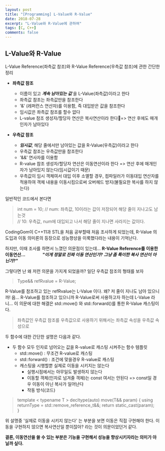 ```yaml
---
layout: post
title: "[Programming] L-Value와 R-Value"
date: 2018-07-28
excerpt: "L-Value와 R-Value에 관하여"
tags: [C, C++]
comments: false
---
```


## L-Value와 R-Value

L-Value Reference(좌측값 참조)와 R-Value Reference(우측값 참조)에 관한 간단한 정리

- **좌측값 참조**
  * 이름이 있고 ***계속 남아있는 값*** 을 L-Value(좌측값)이라고 한다
  * 좌측값 참조는 좌측값만을 참조한다
  * '&' (레퍼런스 연산자)를 이용함, 즉 대입받은 값을 참조한다
  * 임시값은 좌측값 참조를 할수 없다
  * L-value 참조 생성자/할당자 연산은 복사연산이라 한다=> 연산 후에도 매개인자가 남아있다



- **우측값 참조**
  * ***임시값***, 해당 줄에서만 남아있는 값을 R-Value(우측값)이라고 한다
  * 우측값 참조는 우측값만을 참조한다
  * '&&' 연사자를 이용함
  *  R-value 참조 생성자/할당자 연산은 이동연산이라 한다
  => 연산 후에 매개인자가 남아있지 않는다(임시값이기 때문)
  * 우측값이 임시 객체여서 대입 이후 소멸할 경우, 컴파일러가 이동대입 연산자를 적용하여
  객체 내용을 이동시킴으로써 오버헤드 방지(불필요한 복사를 하지 않는다)

일반적인 코드에서 본다면
>int num = 10;
// num: 좌측값, 10이라는 값이 저장되어 해당 줄이 지나고도 남는것   
// 10: 우측값, num에  대입되고 나서  해당 줄이  지나면  사라지는 값이다.

CodingGom이 C++11과 STL을 처음 공부할때 처음 조사하게 되었는데, R-Value 의도입과
이동 의미론의 등장으로 성능향상을 이룩했다라는 내용이 기억난다.

하지만, 이때 조사를 하면서 느꼈던 의문점이 있는데... **R-Value Reference를 이용한 이동연산...**
&nbsp;&nbsp;&nbsp;&nbsp;&nbsp;&nbsp;&nbsp;&nbsp;&nbsp;&nbsp;&nbsp;&nbsp;   ***"이게 정말로 진짜 이동 연산인가? 그냥 좀 특이한 복사 연산이 아닌가?"***

그렇다면 난 왜 저런 의문을 가지게 되었을까? 일단 우측값 참조의 형태를 보자
> Type&& refRvalue = R-Value;

R-Value를 참조하고 있는 refRvalue는 L-Value 이다. 왜? 저 줄이 지나도 남아 있으니까!
음... R-Value를 참조하고 있으니까 R-Value로써 사용하고자 하는데 L-Value 라니...
이 의문에 대한 해결은 std::move() 와 std::forward()를 통한 R-Value 캐스팅이다.
> 좌측값인 우측값 참조를 우측값으로 사용하기 위해서는 좌측값 속성을 우측값 속성으로

두 함수에 대한 간단한 설명은 다음과 같다.
+ 두 함수 모두 인자로 넘어오는 값을 R-value로 캐스팅 시켜주는 함수 템플릿
    * std::move() : 무조건 R-value로 캐스팅
    * std::forward() : 조건에 맞을경우 R-value로 캐스팅
    * 캐스팅을 시행할뿐 실제로 이동을 시키지는 않는다
		* 실행시점에서는 아무일도 발생하지 않는다
		* 이동할 객체(인자로 넘겨줄 객체)는 const 여서는 안된다
			=> const일 경우 이동이 아닌 복사가 일어난다
		* 작동 방식(코드)    
> template < typename T > decltype(auto) move(T&& param)
> {
> using returnType = std::remove_reference_t<T>&&;
> return static_cast<returnType>(param);  
> }


위 설명중 '실제로 이동을 시키지 않는다' 는 부분을 보면 이동은 직접 구현해야 한다.
이동을 구현하지 않으면 복사연산일 뿐이잖아? 라는 것이 의문이었던거 같다.

**결론, 이동연산을 쓸 수 있는 부분은 기능을 구현해서 성능을 향상시키자라는 의미가 아닐까 싶다.**
